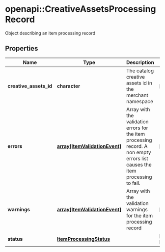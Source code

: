 # openapi::CreativeAssetsProcessingRecord

Object describing an item processing record

## Properties
Name | Type | Description | Notes
------------ | ------------- | ------------- | -------------
**creative_assets_id** | **character** | The catalog creative assets id in the merchant namespace | [optional] 
**errors** | [**array[ItemValidationEvent]**](ItemValidationEvent.md) | Array with the validation errors for the item processing record. A non empty errors list causes the item processing to fail. | [optional] 
**warnings** | [**array[ItemValidationEvent]**](ItemValidationEvent.md) | Array with the validation warnings for the item processing record | [optional] 
**status** | [**ItemProcessingStatus**](ItemProcessingStatus.md) |  | [optional] [Enum: ] 


